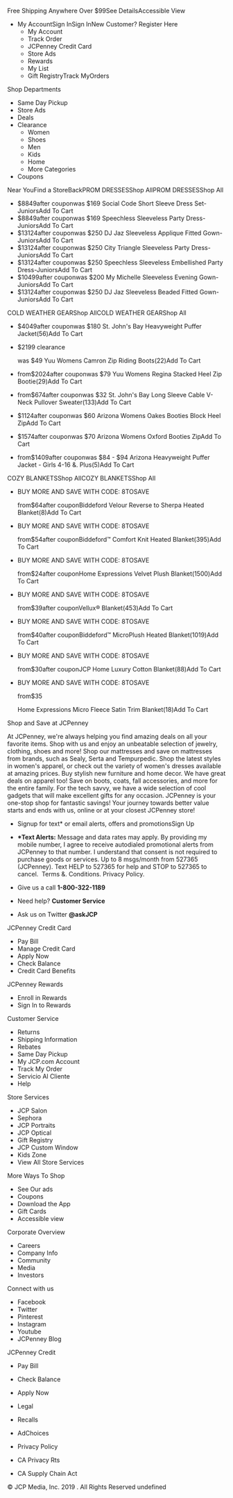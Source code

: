 Free Shipping Anywhere Over $99See DetailsAccessible View

*   My AccountSign InSign InNew Customer? Register Here
    *   My Account
    *   Track Order
    *   JCPenney Credit Card
    *   Store Ads
    *   Rewards
    *   My List
    *   Gift RegistryTrack MyOrders

Shop Departments

*   Same Day Pickup
*   Store Ads
*   Deals
*   Clearance
    *   Women
    *   Shoes
    *   Men
    *   Kids
    *   Home
    *   More Categories
*   Coupons

Near YouFind a StoreBackPROM DRESSESShop AllPROM DRESSESShop All

*   $8849after couponwas $169 Social Code Short Sleeve Dress Set-JuniorsAdd To Cart
*   $8849after couponwas $169 Speechless Sleeveless Party Dress-JuniorsAdd To Cart
*   $13124after couponwas $250 DJ Jaz Sleeveless Applique Fitted Gown-JuniorsAdd To Cart
*   $13124after couponwas $250 City Triangle Sleeveless Party Dress-JuniorsAdd To Cart
*   $13124after couponwas $250 Speechless Sleeveless Embellished Party Dress-JuniorsAdd To Cart
*   $10499after couponwas $200 My Michelle Sleeveless Evening Gown-JuniorsAdd To Cart
*   $13124after couponwas $250 DJ Jaz Sleeveless Beaded Fitted Gown-JuniorsAdd To Cart

COLD WEATHER GEARShop AllCOLD WEATHER GEARShop All

*   $4049after couponwas $180 St. John's Bay Heavyweight Puffer Jacket(56)Add To Cart
*   $2199 clearance
    
    was $49 Yuu Womens Camron Zip Riding Boots(22)Add To Cart
*   from$2024after couponwas $79 Yuu Womens Regina Stacked Heel Zip Bootie(29)Add To Cart
*   from$674after couponwas $32 St. John's Bay Long Sleeve Cable V-Neck Pullover Sweater(133)Add To Cart
*   $1124after couponwas $60 Arizona Womens Oakes Booties Block Heel ZipAdd To Cart
*   $1574after couponwas $70 Arizona Womens Oxford Booties ZipAdd To Cart
*   from$1409after couponwas $84 - $94 Arizona Heavyweight Puffer Jacket - Girls 4-16 &. Plus(5)Add To Cart

COZY BLANKETSShop AllCOZY BLANKETSShop All

*   BUY MORE AND SAVE WITH CODE: 8TOSAVE
    
    from$64after couponBiddeford Velour Reverse to Sherpa Heated Blanket(8)Add To Cart
*   BUY MORE AND SAVE WITH CODE: 8TOSAVE
    
    from$54after couponBiddeford™ Comfort Knit Heated Blanket(395)Add To Cart
*   BUY MORE AND SAVE WITH CODE: 8TOSAVE
    
    from$24after couponHome Expressions Velvet Plush Blanket(1500)Add To Cart
*   BUY MORE AND SAVE WITH CODE: 8TOSAVE
    
    from$39after couponVellux® Blanket(453)Add To Cart
*   BUY MORE AND SAVE WITH CODE: 8TOSAVE
    
    from$40after couponBiddeford™ MicroPlush Heated Blanket(1019)Add To Cart
*   BUY MORE AND SAVE WITH CODE: 8TOSAVE
    
    from$30after couponJCP Home Luxury Cotton Blanket(88)Add To Cart
*   BUY MORE AND SAVE WITH CODE: 8TOSAVE
    
    from$35
    
    Home Expressions Micro Fleece Satin Trim Blanket(18)Add To Cart

Shop and Save at JCPenney

At JCPenney, we're always helping you find amazing deals on all your favorite items. Shop with us and enjoy an unbeatable selection of jewelry, clothing, shoes and more! Shop our mattresses and save on mattresses from brands, such as Sealy, Serta and Tempurpedic. Shop the latest styles in women's apparel, or check out the variety of women's dresses available at amazing prices. Buy stylish new furniture and home decor. We have great deals on apparel too! Save on boots, coats, fall accessories, and more for the entire family. For the tech savvy, we have a wide selection of cool gadgets that will make excellent gifts for any occasion. JCPenney is your one-stop shop for fantastic savings! Your journey towards better value starts and ends with us, online or at your closest JCPenney store!

*   Signup for text\* or email alerts, offers and promotionsSign Up
*   **\*Text Alerts:** Message and data rates may apply. By providing my mobile number, I agree to receive autodialed promotional alerts from JCPenney to that number. I understand that consent is not required to purchase goods or services. Up to 8 msgs/month from 527365 (JCPenney). Text HELP to 527365 for help and STOP to 527365 to cancel.  Terms &. Conditions. Privacy Policy.

*   Give us a call **1-800-322-1189**
*   Need help? **Customer Service**
*   Ask us on Twitter **@askJCP**

JCPenney Credit Card

*   Pay Bill
*   Manage Credit Card
*   Apply Now
*   Check Balance
*   Credit Card Benefits

JCPenney Rewards

*   Enroll in Rewards
*   Sign In to Rewards

Customer Service

*   Returns
*   Shipping Information
*   Rebates
*   Same Day Pickup
*   My JCP.com Account
*   Track My Order
*   Servicio Al Cliente
*   Help

Store Services

*   JCP Salon
*   Sephora
*   JCP Portraits
*   JCP Optical
*   Gift Registry
*   JCP Custom Window
*   Kids Zone
*   View All Store Services

More Ways To Shop

*   See Our ads
*   Coupons
*   Download the App
*   Gift Cards
*   Accessible view

Corporate Overview

*   Careers
*   Company Info
*   Community
*   Media
*   Investors

Connect with us

*   Facebook
*   Twitter
*   Pinterest
*   Instagram
*   Youtube
*   JCPenney Blog

JCPenney Credit

*   Pay Bill
*   Check Balance
*   Apply Now

*   Legal
*   Recalls
*   AdChoices

*   Privacy Policy
*   CA Privacy Rts
*   CA Supply Chain Act

© JCP Media, Inc. 2019 . All Rights Reserved undefined